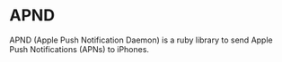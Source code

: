 # APND

APND (Apple Push Notification Daemon) is a ruby library to send Apple Push
Notifications (APNs) to iPhones.
